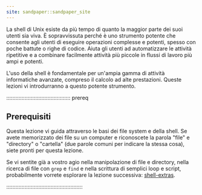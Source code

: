 ```yaml
---
site: sandpaper::sandpaper_site
---
```



La shell di Unix esiste da più tempo di quanto la maggior parte dei suoi utenti sia viva. È sopravvissuta perché è uno strumento potente che consente agli utenti di eseguire operazioni complesse e potenti, spesso con poche battute o righe di codice. Aiuta gli utenti ad automatizzare le attività ripetitive e a combinare facilmente attività più piccole in flussi di lavoro più ampi e potenti.

L'uso della shell è fondamentale per un'ampia gamma di attività informatiche avanzate, compreso il calcolo ad alte prestazioni. Queste lezioni vi introdurranno a questo potente strumento.

:::::::::::::::::::::::::::::::::::::::::: prereq

## Prerequisiti

Questa lezione vi guida attraverso le basi dei file system e della shell. Se avete memorizzato dei file su un computer e riconoscete la parola "file" e "directory" o "cartella" (due parole comuni per indicare la stessa cosa), siete pronti per questa lezione.

Se vi sentite già a vostro agio nella manipolazione di file e directory, nella ricerca di file con `grep` e `find` e nella scrittura di semplici loop e script, probabilmente vorrete esplorare la lezione successiva: [shell-extras](https://carpentries-incubator.github.io/shell-extras/).


::::::::::::::::::::::::::::::::::::::::::::::::::



